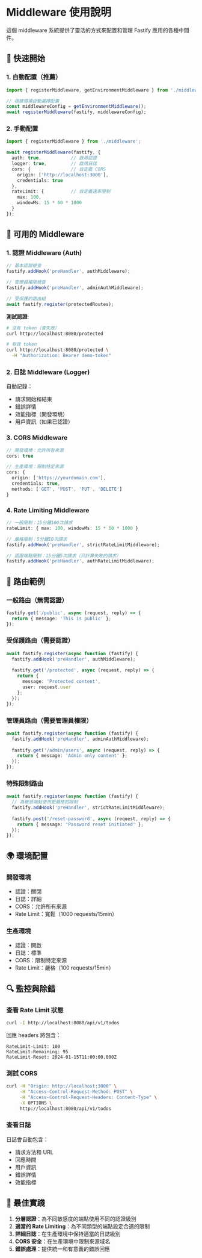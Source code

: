 # Middleware 使用說明

這個 middleware 系統提供了靈活的方式來配置和管理 Fastify 應用的各種中間件。

## 🚀 快速開始

### 1. 自動配置（推薦）

```typescript
import { registerMiddleware, getEnvironmentMiddleware } from './middleware';

// 根據環境自動選擇配置
const middlewareConfig = getEnvironmentMiddleware();
await registerMiddleware(fastify, middlewareConfig);
```

### 2. 手動配置

```typescript
import { registerMiddleware } from './middleware';

await registerMiddleware(fastify, {
  auth: true,           // 啟用認證
  logger: true,         // 啟用日誌
  cors: {               // 自定義 CORS
    origin: ['http://localhost:3000'],
    credentials: true
  },
  rateLimit: {          // 自定義速率限制
    max: 100,
    windowMs: 15 * 60 * 1000
  }
});
```

## 🔧 可用的 Middleware

### 1. 認證 Middleware (Auth)

```typescript
// 基本認證檢查
fastify.addHook('preHandler', authMiddleware);

// 管理員權限檢查
fastify.addHook('preHandler', adminAuthMiddleware);

// 受保護的路由組
await fastify.register(protectedRoutes);
```

**測試認證**:
```bash
# 沒有 token（會失敗）
curl http://localhost:8080/protected

# 有效 token
curl http://localhost:8080/protected \
  -H "Authorization: Bearer demo-token"
```

### 2. 日誌 Middleware (Logger)

自動記錄：
- 請求開始和結束
- 錯誤詳情
- 效能指標（開發環境）
- 用戶資訊（如果已認證）

### 3. CORS Middleware

```typescript
// 開發環境：允許所有來源
cors: true

// 生產環境：限制特定來源
cors: {
  origin: ['https://yourdomain.com'],
  credentials: true,
  methods: ['GET', 'POST', 'PUT', 'DELETE']
}
```

### 4. Rate Limiting Middleware

```typescript
// 一般限制：15分鐘100次請求
rateLimit: { max: 100, windowMs: 15 * 60 * 1000 }

// 嚴格限制：5分鐘10次請求
fastify.addHook('preHandler', strictRateLimitMiddleware);

// 認證端點限制：15分鐘5次請求（只計算失敗的請求）
fastify.addHook('preHandler', authRateLimitMiddleware);
```

## 📝 路由範例

### 一般路由（無需認證）

```typescript
fastify.get('/public', async (request, reply) => {
  return { message: 'This is public' };
});
```

### 受保護路由（需要認證）

```typescript
await fastify.register(async function (fastify) {
  fastify.addHook('preHandler', authMiddleware);
  
  fastify.get('/protected', async (request, reply) => {
    return { 
      message: 'Protected content',
      user: request.user 
    };
  });
});
```

### 管理員路由（需要管理員權限）

```typescript
await fastify.register(async function (fastify) {
  fastify.addHook('preHandler', adminAuthMiddleware);
  
  fastify.get('/admin/users', async (request, reply) => {
    return { message: 'Admin only content' };
  });
});
```

### 特殊限制路由

```typescript
await fastify.register(async function (fastify) {
  // 為敏感端點使用更嚴格的限制
  fastify.addHook('preHandler', strictRateLimitMiddleware);
  
  fastify.post('/reset-password', async (request, reply) => {
    return { message: 'Password reset initiated' };
  });
});
```

## 🌍 環境配置

### 開發環境
- 認證：關閉
- 日誌：詳細
- CORS：允許所有來源
- Rate Limit：寬鬆（1000 requests/15min）

### 生產環境
- 認證：開啟
- 日誌：標準
- CORS：限制特定來源
- Rate Limit：嚴格（100 requests/15min）

## 🔍 監控與除錯

### 查看 Rate Limit 狀態

```bash
curl -I http://localhost:8080/api/v1/todos
```

回應 headers 將包含：
```
RateLimit-Limit: 100
RateLimit-Remaining: 95
RateLimit-Reset: 2024-01-15T11:00:00.000Z
```

### 測試 CORS

```bash
curl -H "Origin: http://localhost:3000" \
     -H "Access-Control-Request-Method: POST" \
     -H "Access-Control-Request-Headers: Content-Type" \
     -X OPTIONS \
     http://localhost:8080/api/v1/todos
```

### 查看日誌

日誌會自動包含：
- 請求方法和 URL
- 回應時間
- 用戶資訊
- 錯誤詳情
- 效能指標

## 🎯 最佳實踐

1. **分層認證**：為不同敏感度的端點使用不同的認證級別
2. **適當的 Rate Limiting**：為不同類型的端點設定合適的限制
3. **詳細日誌**：在生產環境中保持適當的日誌級別
4. **CORS 安全**：在生產環境中限制來源域名
5. **錯誤處理**：提供統一和有意義的錯誤回應
